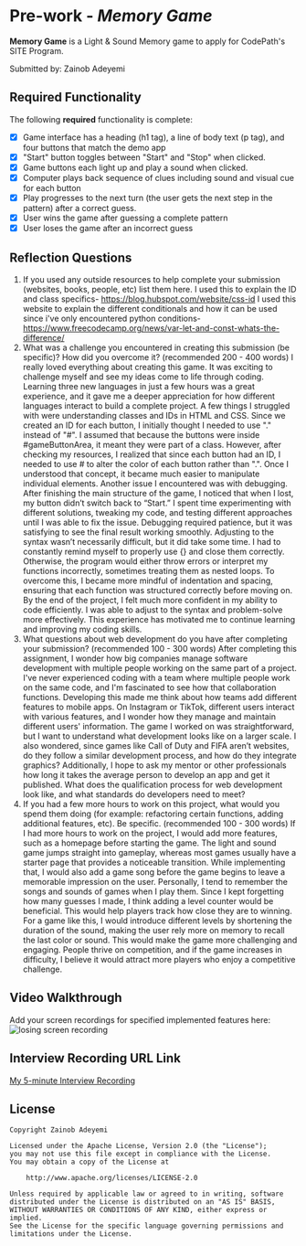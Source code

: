 # Pre-work - *Memory Game*

**Memory Game** is a Light & Sound Memory game to apply for CodePath's SITE Program. 

Submitted by: Zainob Adeyemi


## Required Functionality

The following **required** functionality is complete:

* [X] Game interface has a heading (h1 tag), a line of body text (p tag), and four buttons that match the demo app
* [X] "Start" button toggles between "Start" and "Stop" when clicked. 
* [X] Game buttons each light up and play a sound when clicked. 
* [X] Computer plays back sequence of clues including sound and visual cue for each button
* [X] Play progresses to the next turn (the user gets the next step in the pattern) after a correct guess. 
* [X] User wins the game after guessing a complete pattern
* [X] User loses the game after an incorrect guess

## Reflection Questions
1. If you used any outside resources to help complete your submission (websites, books, people, etc) list them here. 
I used this to explain the ID and class specifics- https://blog.hubspot.com/website/css-id
I used this website to explain the different conditionals and how it can be used since i've only encountered python conditions- https://www.freecodecamp.org/news/var-let-and-const-whats-the-difference/
2. What was a challenge you encountered in creating this submission (be specific)? How did you overcome it? (recommended 200 - 400 words)
I really loved everything about creating this game. It was exciting to challenge myself and see my ideas come to life through coding. Learning three new languages in just a few hours was a great experience, and it gave me a deeper appreciation for how different languages interact to build a complete project. A few things I struggled with were understanding classes and IDs in HTML and CSS. Since we created an ID for each button, I initially thought I needed to use "." instead of "#". I assumed that because the buttons were inside #gameButtonArea, it meant they were part of a class. However, after checking my resources, I realized that since each button had an ID, I needed to use # to alter the color of each button rather than ".". Once I understood that concept, it became much easier to manipulate individual elements. Another issue I encountered was with debugging. After finishing the main structure of the game, I noticed that when I lost, my button didn’t switch back to “Start.” I spent time experimenting with different solutions, tweaking my code, and testing different approaches until I was able to fix the issue. Debugging required patience, but it was satisfying to see the final result working smoothly. Adjusting to the syntax wasn’t necessarily difficult, but it did take some time. I had to constantly remind myself to properly use {} and close them correctly. Otherwise, the program would either throw errors or interpret my functions incorrectly, sometimes treating them as nested loops. To overcome this, I became more mindful of indentation and spacing, ensuring that each function was structured correctly before moving on. By the end of the project, I felt much more confident in my ability to code efficiently. I was able to adjust to the syntax and problem-solve more effectively. This experience has motivated me to continue learning and improving my coding skills.
3. What questions about web development do you have after completing your submission? (recommended 100 - 300 words)
After completing this assignment, I wonder how big companies manage software development with multiple people working on the same part of a project. I've never experienced coding  with a team where multiple people work on the same code, and I'm fascinated to see how that collaboration functions. Developing this made me think about how teams add different features to mobile apps. On Instagram or TikTok, different users interact with various features, and I wonder how they manage and maintain different users' information. The game I worked on was straightforward, but I want to understand what development looks like on a larger scale. I also wondered, since games like Call of Duty and FIFA aren’t websites, do they follow a similar development process, and how do they integrate graphics? Additionally, I hope to ask my mentor or other professionals how long it takes the average person to develop an app and get it published. What does the qualification process for web development look like, and what standards do developers need to meet?
4. If you had a few more hours to work on this project, what would you spend them doing (for example: refactoring certain functions, adding additional features, etc). Be specific. (recommended 100 - 300 words) 
If I had more hours to work on the project, I would add more features, such as a homepage before starting the game. The light and sound game jumps straight into gameplay, whereas most games usually have a starter page that provides a noticeable transition. While implementing that, I would also add a game song before the game begins to leave a memorable impression on the user. Personally, I tend to remember the songs and sounds of games when I play them. Since I kept forgetting how many guesses I made, I think adding a level counter would be beneficial. This would help players track how close they are to winning.
For a game like this, I would introduce different levels by shortening the duration of the sound, making the user rely more on memory to recall the last color or sound. This would make the game more challenging and engaging. People thrive on competition, and if the game increases in difficulty, I believe it would attract more players who enjoy a competitive challenge.
## Video Walkthrough 

Add your screen recordings for specified implemented features here:
![losing screen recording](https://www.loom.com/share/e55633470000494db71a3046ec0b69f2?sid=a61aa41d-d493-4816-ac1a-d21ed34afaa7)

## Interview Recording URL Link

[My 5-minute Interview Recording](https://youtu.be/41D6hpjKRLs?si=uSrHHjE19WN2IzG3)


## License

    Copyright Zainob Adeyemi

    Licensed under the Apache License, Version 2.0 (the "License");
    you may not use this file except in compliance with the License.
    You may obtain a copy of the License at

        http://www.apache.org/licenses/LICENSE-2.0

    Unless required by applicable law or agreed to in writing, software
    distributed under the License is distributed on an "AS IS" BASIS,
    WITHOUT WARRANTIES OR CONDITIONS OF ANY KIND, either express or implied.
    See the License for the specific language governing permissions and
    limitations under the License.